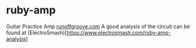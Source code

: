 # ruby-amp
Guitar Practice Amp  [runoffgroove.com](http://www.runoffgroove.com/ruby.html)
A good analysis of the circuit can be found at (ElectroSmash)[https://www.electrosmash.com/ruby-amp-analysis]
